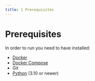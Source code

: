 ```yaml
---
title: 1 Prerequisites
---
```


Prerequisites
=============

In order to run you need to have installed:

- [Docker](https://www.docker.com/)
- [Docker Compose](https://docs.docker.com/compose/)
- Git
- [Python](https://www.python.org/) (3.10 or newer)